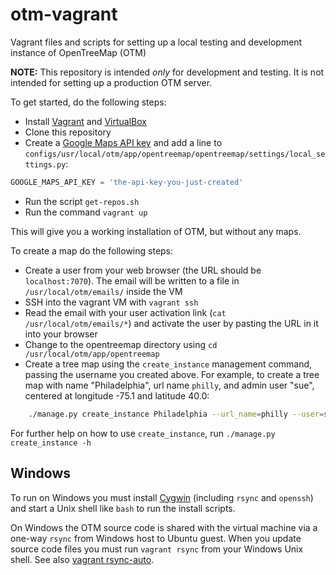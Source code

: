 otm-vagrant
===========

Vagrant files and scripts for setting up a local testing and development instance of OpenTreeMap (OTM)

__NOTE:__ This repository is intended _only_ for development and testing.  It is not intended for setting up a production OTM server.

To get started, do the following steps:

 - Install [Vagrant](http://www.vagrantup.com/) and [VirtualBox](https://www.virtualbox.org/)
 - Clone this repository
 - Create a [Google Maps API key](https://developers.google.com/maps/documentation/javascript/get-api-key) and add a line to `configs/usr/local/otm/app/opentreemap/opentreemap/settings/local_settings.py`:
```python
GOOGLE_MAPS_API_KEY = 'the-api-key-you-just-created'
```
 - Run the script `get-repos.sh`
 - Run the command `vagrant up`

This will give you a working installation of OTM, but without any maps.

To create a map do the following steps:

 - Create a user from your web browser (the URL should be `localhost:7070`). The email will be written to a file in `/usr/local/otm/emails/` inside the VM
 - SSH into the vagrant VM with `vagrant ssh`
 - Read the email with your user activation link (`cat /usr/local/otm/emails/*`) and activate the user by pasting the URL in it into your browser
 - Change to the opentreemap directory using `cd /usr/local/otm/app/opentreemap`
 - Create a tree map using the `create_instance` management command, passing the username you created above. For example, to create a tree map with name "Philadelphia", url name `philly`, and admin user "sue", centered at longitude -75.1 and latitude 40.0:

```sh
    ./manage.py create_instance Philadelphia --url_name=philly --user=sue --center=-75.1,40.0
```

For further help on how to use `create_instance`, run `./manage.py create_instance -h`

## Windows

To run on Windows you must install [Cygwin](https://www.cygwin.com) (including `rsync` and `openssh`) and start a Unix shell like `bash` to run the install scripts.

On Windows the OTM source code is shared with the virtual machine via a one-way `rsync` from Windows host to Ubuntu guest. When you update source code files you must run `vagrant rsync` from your Windows Unix shell. See also [vagrant rsync-auto](http://docs.vagrantup.com/v2/cli/rsync-auto.html).
